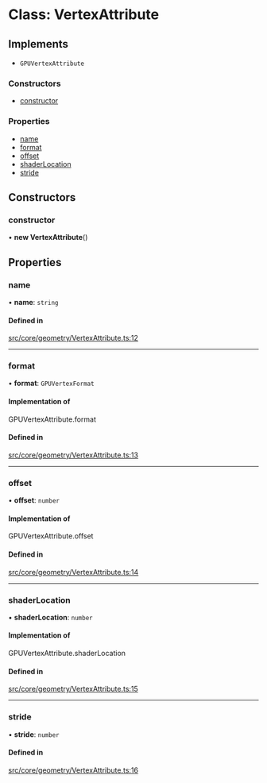 # Class: VertexAttribute

## Implements

- `GPUVertexAttribute`


### Constructors

- [constructor](VertexAttribute.md#constructor)

### Properties

- [name](VertexAttribute.md#name)
- [format](VertexAttribute.md#format)
- [offset](VertexAttribute.md#offset)
- [shaderLocation](VertexAttribute.md#shaderlocation)
- [stride](VertexAttribute.md#stride)

## Constructors

### constructor

• **new VertexAttribute**()

## Properties

### name

• **name**: `string`

#### Defined in

[src/core/geometry/VertexAttribute.ts:12](https://github.com/Orillusion/orillusion/blob/main/src/core/geometry/VertexAttribute.ts#L12)

___

### format

• **format**: `GPUVertexFormat`

#### Implementation of

GPUVertexAttribute.format

#### Defined in

[src/core/geometry/VertexAttribute.ts:13](https://github.com/Orillusion/orillusion/blob/main/src/core/geometry/VertexAttribute.ts#L13)

___

### offset

• **offset**: `number`

#### Implementation of

GPUVertexAttribute.offset

#### Defined in

[src/core/geometry/VertexAttribute.ts:14](https://github.com/Orillusion/orillusion/blob/main/src/core/geometry/VertexAttribute.ts#L14)

___

### shaderLocation

• **shaderLocation**: `number`

#### Implementation of

GPUVertexAttribute.shaderLocation

#### Defined in

[src/core/geometry/VertexAttribute.ts:15](https://github.com/Orillusion/orillusion/blob/main/src/core/geometry/VertexAttribute.ts#L15)

___

### stride

• **stride**: `number`

#### Defined in

[src/core/geometry/VertexAttribute.ts:16](https://github.com/Orillusion/orillusion/blob/main/src/core/geometry/VertexAttribute.ts#L16)
